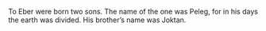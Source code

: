 To Eber were born two sons. The name of the one was Peleg, for in his days the earth was divided. His brother’s name was Joktan.